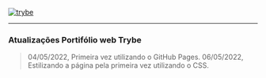 [![trybe](https://user-images.githubusercontent.com/39223055/166244050-f627f53c-8214-4c1f-b8b3-a010c8d97af5.png)](https://www.betrybe.com)

**************************************************************

### Atualizações Portifólio web Trybe

> 04/05/2022, Primeira vez utilizando o GitHub Pages.
> 06/05/2022, Estilizando a página pela primeira vez utilizando o CSS.
